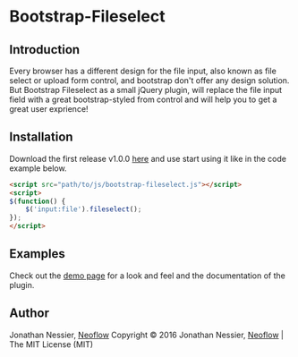 # Bootstrap-Fileselect
## Introduction
Every browser has a different design for the file input, also known as file
select or upload form control, and bootstrap don't offer any design solution.
But Bootstrap Fileselect as a small jQuery plugin, will replace the file input
field with a great bootstrap-styled from control and will help you to get a
great user exprience!

## Installation
Download the first release v1.0.0 [here](https://github.com/Neoflow/Bootstrap-Fileselect/releases) and use start using it like in the code example
below.
```html
<script src="path/to/js/bootstrap-fileselect.js"></script>
<script>
$(function() {
    $('input:file').fileselect();
});
</script>
```

## Examples
Check out the [demo page](https://rawgit.com/Neoflow/Bootstrap-Fileselect/master/demo/index.html)
for a look and feel and  the documentation of the plugin.

## Author
Jonathan Nessier, [Neoflow](https://www.neoflow.ch)
Copyright © 2016 Jonathan Nessier, [Neoflow](https://www.neoflow.ch) | The MIT License (MIT)